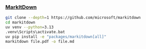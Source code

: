 ### [MarkItDown](https://github.com/microsoft/markitdown)

```sh
git clone --depth=1 https://github.com/microsoft/markitdown
cd markitdown
uv venv --python=3.13
.venv\Scripts\activate.bat
uv pip install -e "packages/markitdown[all]"
markitdown file.pdf -o file.md
```